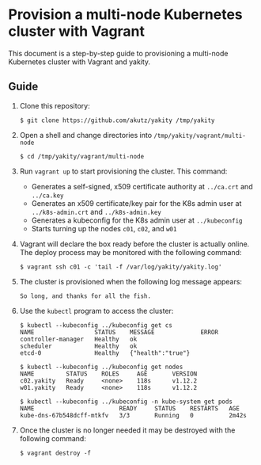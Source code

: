 # Provision a multi-node Kubernetes cluster with Vagrant
This document is a step-by-step guide to provisioning a multi-node Kubernetes 
cluster with Vagrant and yakity.

## Guide
1. Clone this repository:
    ```shell
    $ git clone https://github.com/akutz/yakity /tmp/yakity
    ```

2. Open a shell and change directories into `/tmp/yakity/vagrant/multi-node`
    ```shell
    $ cd /tmp/yakity/vagrant/multi-node
    ```

3. Run `vagrant up` to start provisioning the cluster. This command:

    * Generates a self-signed, x509 certificate authority at `../ca.crt` and `../ca.key`
    * Generates an x509 certificate/key pair for the K8s admin user at `../k8s-admin.crt` and `../k8s-admin.key`
    * Generates a kubeconfig for the K8s admin user at `../kubeconfig`
    * Starts turning up the nodes `c01`, `c02`, and `w01`

4. Vagrant will declare the box ready before the cluster is actually online. The deploy process may be monitored with the following command:
    ```shell
    $ vagrant ssh c01 -c 'tail -f /var/log/yakity/yakity.log'
    ```

5. The cluster is provisioned when the following log message appears:
    ```
    So long, and thanks for all the fish.
    ```

6. Use the `kubectl` program to access the cluster:
    ```shell
    $ kubectl --kubeconfig ../kubeconfig get cs
    NAME                 STATUS    MESSAGE             ERROR
    controller-manager   Healthy   ok                  
    scheduler            Healthy   ok                  
    etcd-0               Healthy   {"health":"true"}
    ```

    ```shell
    $ kubectl --kubeconfig ../kubeconfig get nodes
    NAME         STATUS    ROLES     AGE       VERSION
    c02.yakity   Ready     <none>    118s      v1.12.2
    w01.yakity   Ready     <none>    118s      v1.12.2
    ```

    ```shell
    $ kubectl --kubeconfig ../kubeconfig -n kube-system get pods
    NAME                        READY     STATUS    RESTARTS   AGE
    kube-dns-67b548dcff-mtkfv   3/3       Running   0          2m42s
    ```

7. Once the cluster is no longer needed it may be destroyed with the following command:
    ```shell
    $ vagrant destroy -f
    ```